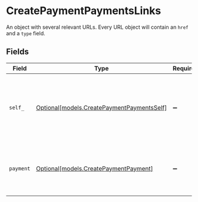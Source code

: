 # CreatePaymentPaymentsLinks

An object with several relevant URLs. Every URL object will contain an `href` and a `type` field.


## Fields

| Field                                                                                      | Type                                                                                       | Required                                                                                   | Description                                                                                |
| ------------------------------------------------------------------------------------------ | ------------------------------------------------------------------------------------------ | ------------------------------------------------------------------------------------------ | ------------------------------------------------------------------------------------------ |
| `self_`                                                                                    | [Optional[models.CreatePaymentPaymentsSelf]](../models/createpaymentpaymentsself.md)       | :heavy_minus_sign:                                                                         | In v2 endpoints, URLs are commonly represented as objects with an `href` and `type` field. |
| `payment`                                                                                  | [Optional[models.CreatePaymentPayment]](../models/createpaymentpayment.md)                 | :heavy_minus_sign:                                                                         | The API resource URL of the [payment](get-payment) that belong to this route.              |